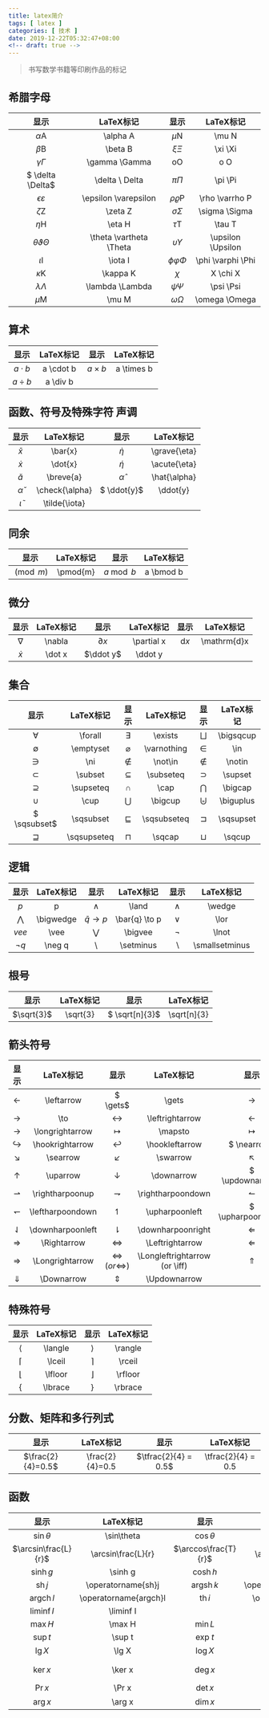 ```yaml
---
title: latex简介
tags: [ latex ]
categories: [ 技术 ]
date: 2019-12-22T05:32:47+08:00
<!-- draft: true -->
---
```


> 书写数学书籍等印刷作品的标记

<!--more-->

## 希腊字母
| 显示                      | LaTeX标记               | 显示                | LaTeX标记         |
| :-----:                   | :-------:               | :-----:             | :-------:         |
| $\alpha$A                 | \alpha A                | $\mu$N              | \mu N             |
| $\beta$B                  | \beta B                 | $\xi  \Xi$          | \xi \Xi           |
| $\gamma \Gamma$           | \gamma \Gamma           | oO                  | o O               |
| $ \delta \Delta$          | \delta \ Delta          | $\pi \Pi$           | \pi \Pi           |
| $\epsilon \varepsilon$    | \epsilon \varepsilon    | $\rho \varrho$P     | \rho \varrho P    |
| $\zeta$Z                  | \zeta Z                 | $\sigma \Sigma$     | \sigma \Sigma     |
| $\eta$H                   | \eta H                  | $\tau$T             | \tau T            |
| $\theta \vartheta \Theta$ | \theta \vartheta \Theta | $\upsilon \Upsilon$ | \upsilon \Upsilon |
| $\iota$I                  | \iota I                 | $\phi \varphi \Phi$ | \phi \varphi \Phi |
| $\kappa$K                 | \kappa K                | $\chi$              | X	\chi X       |
| $\lambda \Lambda$         | \lambda \Lambda         | $\psi \Psi$         | \psi \Psi         |
| $\mu$M                    | \mu M                   | $\omega \Omega$     | \omega \Omega     |

## 算术
| 显示             | LaTeX标记      | 显示           | LaTeX标记    |
| :-----:          | :-------:      | :-----:        | :-------:    |
| $a \cdot b$        |      a \cdot b         | $a \times b$ | a \times b|
|$a \div b$|a \div b||


## 函数、符号及特殊字符 声调
| 显示             | LaTeX标记      | 显示           | LaTeX标记    |
| :-----:          | :-------:      | :-----:        | :-------:    |
| $\bar{x}$        | \bar{x}        | $\grave{\eta}$ | \grave{\eta} |
| $\dot{x}$        | \dot{x}        | $\acute{\eta}$ | \acute{\eta} |
| $\breve{a}$      | \breve{a}      | $\hat{\alpha}$ | \hat{\alpha} |
| $\check{\alpha}$ | \check{\alpha} | $	\ddot{y}$ | \ddot{y}     |
| $\tilde{\iota}$  | \tilde{\iota}  |              |              |


## 同余

| 显示       | LaTeX标记 | 显示        | LaTeX标记 |
| :-----:    | :-------: | :-----:     | :-------: |
| $\pmod{m}$ | \pmod{m}  | $a \bmod b$ | a \bmod b |

## 微分
| 显示     | LaTeX标记 | 显示         | LaTeX标记  | 显示          | LaTeX标记   |
| :-----:  | :-------: | :-----:      | :-------:  | :-----:       | :-------:   |
| $\nabla$ | \nabla    | $\partial x$ | \partial x | $\mathrm{d}x$ | \mathrm{d}x |
| $\dot x$ | \dot x    | $\ddot y$    | \ddot y    |               |             |
## 集合
| 显示            | LaTeX标记   | 显示          | LaTeX标记   | 显示        | LaTeX标记 |
| :-----:         | :-------:   | :-----:       | :-------:   | :-----:     | :-------: |
| $\forall$       | \forall     | $\exists$     | \exists     | $\bigsqcup$ | \bigsqcup |
| $\emptyset$     | \emptyset   | $\varnothing$ | \varnothing | $\in$       | \in       |
| $\ni$           | \ni         | $\not\in$     | \not\in     | $\notin$    | \notin    |
| $\subset$       | \subset     | $\subseteq$   | \subseteq   | $\supset$   | \supset   |
| $\supseteq$     | \supseteq   | $\cap$        | \cap        | $\bigcap$   | \bigcap   |
| $\cup$          | \cup        | $\bigcup$     | \bigcup     | $\biguplus$ | \biguplus |
| $	\sqsubset$ | \sqsubset   | $\sqsubseteq$ | \sqsubseteq | $\sqsupset$ | \sqsupset |
| $\sqsupseteq$   | \sqsupseteq | $\sqcap$      | \sqcap      | $\sqcup$    | \sqcup    |

## 逻辑

| 显示    | LaTeX标记 | 显示    | LaTeX标记 | 显示    | LaTeX标记 |
| :-----: | :-------: | :-----: | :-------: | :-----: | :-------: |
| $p$     |  p         | $\land$      |\land           | $\wedge$      |\wedge           |
| $\bigwedge$      |\bigwedge           | $\bar{q} \to p$      |\bar{q} \to p           | $\lor$      |\lor           |
| $vee$      |	\vee           | $\bigvee$      |\bigvee           | $\lnot$      |\lnot           |
| $\neg q$      |\neg q           | $\setminus$      |\setminus           | $\smallsetminus$      |\smallsetminus           |
## 根号

| 显示       | LaTeX标记 | 显示              | LaTeX标记   |
| :-----:    | :-------: | :-----:           | :-------:   |
| $\sqrt{3}$ | \sqrt{3}  | $	\sqrt[n]{3}$ | \sqrt[n]{3} |

## 箭头符号

| 显示               | LaTeX标记        | 显示                            | LaTeX标记                     | 显示                  | LaTeX标记       |
| :-----:            | :-------:        | :-----:                         | :-------:                     | :-----:               | :-------:       |
| $\leftarrow$       | \leftarrow       | $	\gets$                     | \gets                         | $\rightarrow$         | \rightarrow     |
| $\to$              | \to              | $\leftrightarrow$               | \leftrightarrow               | $\longleftarrow$      | \longleftarrow  |
| $\longrightarrow$  | \longrightarrow  | $\mapsto$                       | \mapsto                       | $\longmapsto$         | \longmapsto     |
| $\hookrightarrow$  | \hookrightarrow  | $\hookleftarrow$                | \hookleftarrow                | $	\nearrow$        | \nearrow        |
| $\searrow$         | \searrow         | $\swarrow$                      | \swarrow                      | $\nwarrow$            | \nwarrow        |
| $\uparrow$         | \uparrow         | $\downarrow$                    | \downarrow                    | $	\updownarrow$    | \updownarrow    |
| $\rightharpoonup$  | \rightharpoonup  | $\rightharpoondown$             | \rightharpoondown             | $\leftharpoonup$      | \leftharpoonup  |
| $\leftharpoondown$ | \leftharpoondown | $\upharpoonleft$                | \upharpoonleft                | $	\upharpoonright$ | \upharpoonright |
| $\downharpoonleft$ | \downharpoonleft | $\downharpoonright$             | \downharpoonright             | $\Leftarrow$          | \Leftarrow      |
| $\Rightarrow$      | \Rightarrow      | $\Leftrightarrow$               | \Leftrightarrow               | $\Longleftarrow$      | \Longleftarrow  |
| $\Longrightarrow$  | \Longrightarrow  | $\Longleftrightarrow (or \iff)$ | \Longleftrightarrow (or \iff) | $\Uparrow$            | \Uparrow        |
| $\Downarrow$       | \Downarrow       | $\Updownarrow$                  | \Updownarrow                  | |                 |

## 特殊符号

| 显示      | LaTeX标记 | 显示      | LaTeX标记 |
| :-----:   | :-------: | :-----:   | :-------: |
| $\langle$ | \langle   | $\rangle$ | \rangle   |
| $\lceil$  | \lceil    | $\rceil$  | \rceil    |
| $\lfloor$ | \lfloor   | $\rfloor$ | \rfloor   |
| $\lbrace$ | \lbrace   | $\rbrace$ | \rbrace   |
## 分数、矩阵和多行列式

| 显示              | LaTeX标记       | 显示                 | LaTeX标记          |
| :-----:           | :-------:       | :-----:              | :-------:          |
| $\frac{2}{4}=0.5$ | \frac{2}{4}=0.5 | $\tfrac{2}{4} = 0.5$ | \tfrac{2}{4} = 0.5 |

## 函数
| 显示                    | LaTeX标记             | 显示                    | LaTeX标记             | 显示                    | LaTeX标记             |
| :-----:                 | :-------:             | :-----:                 | :-------:             | :-----:                 | :-------:             |
| $\sin\theta$            | \sin\theta            | $\cos\theta$            | \cos\theta            | $\tan\theta$            | \tan\theta            |
| $\arcsin\frac{L}{r}$    | \arcsin\frac{L}{r}    | $\arccos\frac{T}{r}$    | \arccos\frac{T}{r}    | $\arctan\frac{L}{T}$    | \arctan\frac{L}{T}    |
| $\sinh g$               | \sinh g               | $\cosh h$               | \cosh h               | $\tanh i$               | \tanh i               |
| $\operatorname{sh}j$    | \operatorname{sh}j    | $\operatorname{argsh}k$ | \operatorname{argsh}k | $\operatorname{ch}h$    | \operatorname{ch}h    |
| $\operatorname{argch}l$ | \operatorname{argch}l | $\operatorname{th}i$    | \operatorname{th}i    | $\operatorname{argth}m$ | \operatorname{argth}m |
| $\liminf I$             | \liminf I             |                         |                       | $\limsup S$             | \limsup S             |
| $\max H$                | \max H                | $\min L$                | \min L                | $\inf s$                | \inf s                |
| $\sup t$                | \sup t                | $\exp\!t$               | \exp\!t               | $\ln X$                 | \ln X                 |
| $\lg X$                 | \lg X                 | $\log X$                | \log X                | $\log_\alpha X$         | \log_\alpha X         |
| $\ker x$                | \ker x                | $\deg x$                | \deg x                | $\gcd(T,U,V,W,X)$       | \gcd(T,U,V,W,X)       |
| $\Pr x$                 | \Pr x                 | $\det x$                | \det x                | $\hom x$                | \hom x                |
| $\arg x$                | \arg x                | $\dim x$                | \dim x                | $\lim_{t\to n}T$        | \lim_{t\to n}T        |
